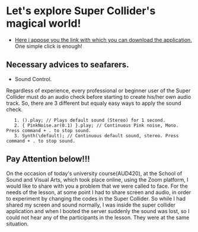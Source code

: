 # Let's explore Super Collider's magical world!


- [Here i appose you the link with which you can download the application.](https://supercollider.github.io/download) One simple click is enough!


## Νecessary advices to seafarers.
- Sound Control.

Regardless of experience, every professional or beginner user of the Super Collider must do an audio check before starting to create his/her own audio track. So, there are 3 different but equaly easy ways to apply the sound check.

       1. ().play; // Plays default sound (Stereo) for 1 second.
       2. { PinkNoise.ar(0.1) }.play; // Continuous Pink noise, Mono. Press command + . to stop sound.
       3. Synth(\default); // Continuous default sound, stereo. Press command + . to stop sound.

## Pay Attention below!!!

On the occasion of today's university course(AUD420), at the School of Sound and Visual Arts, which took place online, using the Zoom platform, I would like to share with you a problem that we were called to face. For the needs of the lesson, at some point I had to share screen and audio, in order to experiment by changing the codes in the Super Collider. So while I had shared my screen and sound normally, I was inside the super collider application and when I booted the server suddenly the sound was lost, so I could not hear any of the participants in the lesson. They were at the same situation.
